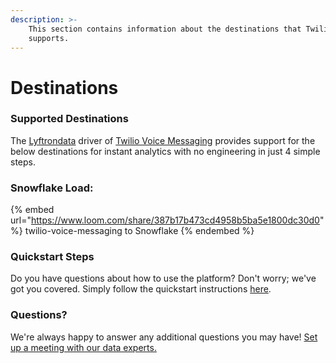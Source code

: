 ```yaml
---
description: >-
    This section contains information about the destinations that Twilio Voice Messaging
    supports.
---
```


# Destinations

### Supported Destinations

The [Lyftrondata](https://www.lyftrondata.com/) driver of [Twilio Voice Messaging](https://www.lyftrondata.com/integration/business-analytics/twillio/) provides support for the below destinations for instant analytics with no engineering in just 4 simple steps.

### Snowflake Load:

{% embed url="https://www.loom.com/share/387b17b473cd4958b5ba5e1800dc30d0" %}
twilio-voice-messaging to Snowflake
{% endembed %}

### Quickstart Steps

Do you have questions about how to use the platform? Don't worry; we've got you covered. Simply follow the quickstart instructions [here](README.md).

### Questions? <a href="#questions" id="questions"></a>

We're always happy to answer any additional questions you may have! [Set up a meeting with our data experts.](https://www.lyftrondata.com/book-a-meeting/)
